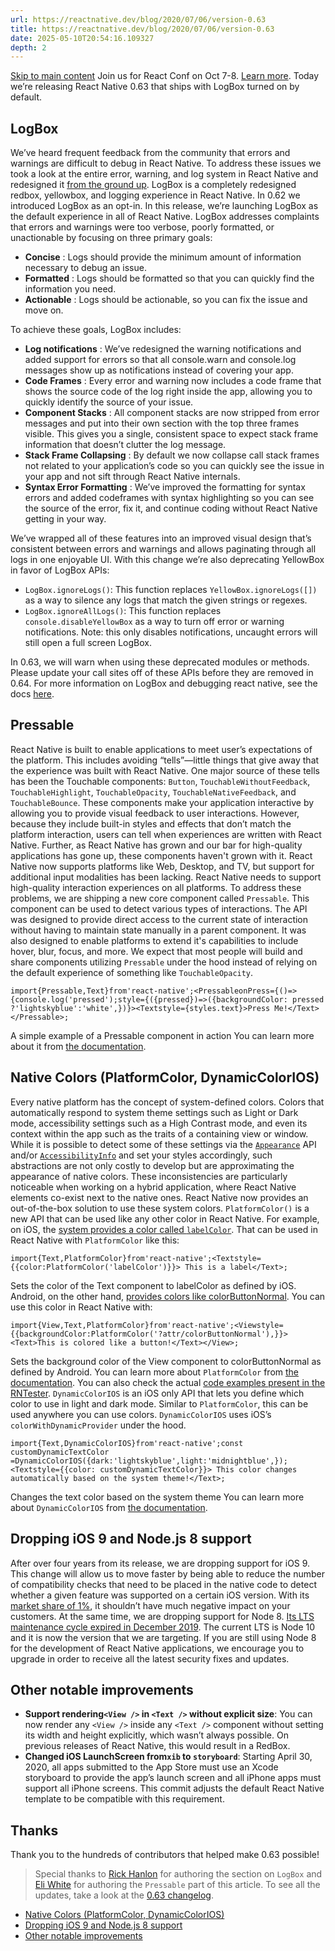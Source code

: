 ```yaml
---
url: https://reactnative.dev/blog/2020/07/06/version-0.63
title: https://reactnative.dev/blog/2020/07/06/version-0.63
date: 2025-05-10T20:54:16.109327
depth: 2
---
```


[Skip to main content](https://reactnative.dev/blog/2020/07/06/version-0.63#__docusaurus_skipToContent_fallback)
Join us for React Conf on Oct 7-8. [Learn more](https://conf.react.dev).
Today we’re releasing React Native 0.63 that ships with LogBox turned on by default.
## LogBox[​](https://reactnative.dev/blog/2020/07/06/version-0.63#logbox "Direct link to LogBox")
We’ve heard frequent feedback from the community that errors and warnings are difficult to debug in React Native. To address these issues we took a look at the entire error, warning, and log system in React Native and redesigned it [from the ground up](https://www.youtube.com/watch?v=Y8brBH5O-bQ&feature=youtu.be).
LogBox is a completely redesigned redbox, yellowbox, and logging experience in React Native. In 0.62 we introduced LogBox as an opt-in. In this release, we’re launching LogBox as the default experience in all of React Native.
LogBox addresses complaints that errors and warnings were too verbose, poorly formatted, or unactionable by focusing on three primary goals:
  * **Concise** : Logs should provide the minimum amount of information necessary to debug an issue.
  * **Formatted** : Logs should be formatted so that you can quickly find the information you need.
  * **Actionable** : Logs should be actionable, so you can fix the issue and move on.


To achieve these goals, LogBox includes:
  * **Log notifications** : We’ve redesigned the warning notifications and added support for errors so that all console.warn and console.log messages show up as notifications instead of covering your app.
  * **Code Frames** : Every error and warning now includes a code frame that shows the source code of the log right inside the app, allowing you to quickly identify the source of your issue.
  * **Component Stacks** : All component stacks are now stripped from error messages and put into their own section with the top three frames visible. This gives you a single, consistent space to expect stack frame information that doesn’t clutter the log message.
  * **Stack Frame Collapsing** : By default we now collapse call stack frames not related to your application’s code so you can quickly see the issue in your app and not sift through React Native internals.
  * **Syntax Error Formatting** : We’ve improved the formatting for syntax errors and added codeframes with syntax highlighting so you can see the source of the error, fix it, and continue coding without React Native getting in your way.


We’ve wrapped all of these features into an improved visual design that’s consistent between errors and warnings and allows paginating through all logs in one enjoyable UI.
With this change we’re also deprecating YellowBox in favor of LogBox APIs:
  * `LogBox.ignoreLogs()`: This function replaces `YellowBox.ignoreLogs([])` as a way to silence any logs that match the given strings or regexes.
  * `LogBox.ignoreAllLogs()`: This function replaces `console.disableYellowBox` as a way to turn off error or warning notifications. Note: this only disables notifications, uncaught errors will still open a full screen LogBox.


In 0.63, we will warn when using these deprecated modules or methods. Please update your call sites off of these APIs before they are removed in 0.64.
For more information on LogBox and debugging react native, see the docs [here](https://reactnative.dev/docs/debugging#in-app-errors-and-warnings).
## Pressable[​](https://reactnative.dev/blog/2020/07/06/version-0.63#pressable "Direct link to Pressable")
React Native is built to enable applications to meet user’s expectations of the platform. This includes avoiding “tells”—little things that give away that the experience was built with React Native. One major source of these tells has been the Touchable components: `Button`, `TouchableWithoutFeedback`, `TouchableHighlight`, `TouchableOpacity`, `TouchableNativeFeedback`, and `TouchableBounce`. These components make your application interactive by allowing you to provide visual feedback to user interactions. However, because they include built-in styles and effects that don’t match the platform interaction, users can tell when experiences are written with React Native.
Further, as React Native has grown and our bar for high-quality applications has gone up, these components haven't grown with it. React Native now supports platforms like Web, Desktop, and TV, but support for additional input modalities has been lacking. React Native needs to support high-quality interaction experiences on all platforms.
To address these problems, we are shipping a new core component called `Pressable`. This component can be used to detect various types of interactions. The API was designed to provide direct access to the current state of interaction without having to maintain state manually in a parent component. It was also designed to enable platforms to extend it's capabilities to include hover, blur, focus, and more. We expect that most people will build and share components utilizing `Pressable` under the hood instead of relying on the default experience of something like `TouchableOpacity`.
```
import{Pressable,Text}from'react-native';<PressableonPress={()=>{console.log('pressed');style={({pressed})=>({backgroundColor: pressed ?'lightskyblue':'white',})}><Textstyle={styles.text}>Press Me!</Text></Pressable>;
```

A simple example of a Pressable component in action
You can learn more about it from [the documentation](https://reactnative.dev/docs/pressable).
## Native Colors (PlatformColor, DynamicColorIOS)[​](https://reactnative.dev/blog/2020/07/06/version-0.63#native-colors-platformcolor-dynamiccolorios "Direct link to Native Colors \(PlatformColor, DynamicColorIOS\)")
Every native platform has the concept of system-defined colors. Colors that automatically respond to system theme settings such as Light or Dark mode, accessibility settings such as a High Contrast mode, and even its context within the app such as the traits of a containing view or window.
While it is possible to detect some of these settings via the [`Appearance`](https://reactnative.dev/docs/appearance#getcolorscheme) API and/or [`AccessibilityInfo`](https://reactnative.dev/docs/accessibilityinfo#isgrayscaleenabled) and set your styles accordingly, such abstractions are not only costly to develop but are approximating the appearance of native colors. These inconsistencies are particularly noticeable when working on a hybrid application, where React Native elements co-exist next to the native ones.
React Native now provides an out-of-the-box solution to use these system colors. `PlatformColor()` is a new API that can be used like any other color in React Native.
For example, on iOS, the [system provides a color called `labelColor`](https://developer.apple.com/documentation/uikit/uicolor/ui_element_colors?language=objc). That can be used in React Native with `PlatformColor` like this:
```
import{Text,PlatformColor}from'react-native';<Textstyle={{color:PlatformColor('labelColor')}}> This is a label</Text>;
```

Sets the color of the Text component to labelColor as defined by iOS.
Android, on the other hand, [provides colors like colorButtonNormal](https://developer.android.com/reference/android/R.attr#colorButtonNormal). You can use this color in React Native with:
```
import{View,Text,PlatformColor}from'react-native';<Viewstyle={{backgroundColor:PlatformColor('?attr/colorButtonNormal'),}}><Text>This is colored like a button!</Text></View>;
```

Sets the background color of the View component to colorButtonNormal as defined by Android.
You can learn more about `PlatformColor` from [the documentation](https://reactnative.dev/docs/platformcolor). You can also check the actual [code examples present in the RNTester](https://github.com/facebook/react-native/blob/master/packages/rn-tester/js/examples/PlatformColor/PlatformColorExample.js).
`DynamicColorIOS` is an iOS only API that lets you define which color to use in light and dark mode. Similar to `PlatformColor`, this can be used anywhere you can use colors. `DynamicColorIOS` uses iOS’s `colorWithDynamicProvider` under the hood.
```
import{Text,DynamicColorIOS}from'react-native';const customDynamicTextColor =DynamicColorIOS({dark:'lightskyblue',light:'midnightblue',});<Textstyle={{color: customDynamicTextColor}}> This color changes automatically based on the system theme!</Text>;
```

Changes the text color based on the system theme
You can learn more about `DynamicColorIOS` from [the documentation](https://reactnative.dev/docs/dynamiccolorios).
## Dropping iOS 9 and Node.js 8 support[​](https://reactnative.dev/blog/2020/07/06/version-0.63#dropping-ios-9-and-nodejs-8-support "Direct link to Dropping iOS 9 and Node.js 8 support")
After over four years from its release, we are dropping support for iOS 9. This change will allow us to move faster by being able to reduce the number of compatibility checks that need to be placed in the native code to detect whether a given feature was supported on a certain iOS version. With its [market share of 1%](https://david-smith.org/iosversionstats/), it shouldn’t have much negative impact on your customers.
At the same time, we are dropping support for Node 8. [Its LTS maintenance cycle expired in December 2019](https://nodejs.org/fr/blog/release/v8.9.0/). The current LTS is Node 10 and it is now the version that we are targeting. If you are still using Node 8 for the development of React Native applications, we encourage you to upgrade in order to receive all the latest security fixes and updates.
## Other notable improvements[​](https://reactnative.dev/blog/2020/07/06/version-0.63#other-notable-improvements "Direct link to Other notable improvements")
  * **Support rendering`<View />` in `<Text />` without explicit size**: You can now render any `<View />` inside any `<Text />` component without setting its width and height explicitly, which wasn’t always possible. On previous releases of React Native, this would result in a RedBox.
  * **Changed iOS LaunchScreen from`xib` to `storyboard`**: Starting April 30, 2020, all apps submitted to the App Store must use an Xcode storyboard to provide the app’s launch screen and all iPhone apps must support all iPhone screens. This commit adjusts the default React Native template to be compatible with this requirement.


## Thanks[​](https://reactnative.dev/blog/2020/07/06/version-0.63#thanks "Direct link to Thanks")
Thank you to the hundreds of contributors that helped make 0.63 possible!
> Special thanks to [Rick Hanlon](https://twitter.com/rickhanlonii) for authoring the section on `LogBox` and [Eli White](https://twitter.com/Eli_White) for authoring the `Pressable` part of this article.
To see all the updates, take a look at the [0.63 changelog](https://github.com/facebook/react-native/blob/main/CHANGELOG.md#v0630).
  * [Native Colors (PlatformColor, DynamicColorIOS)](https://reactnative.dev/blog/2020/07/06/version-0.63#native-colors-platformcolor-dynamiccolorios)
  * [Dropping iOS 9 and Node.js 8 support](https://reactnative.dev/blog/2020/07/06/version-0.63#dropping-ios-9-and-nodejs-8-support)
  * [Other notable improvements](https://reactnative.dev/blog/2020/07/06/version-0.63#other-notable-improvements)



